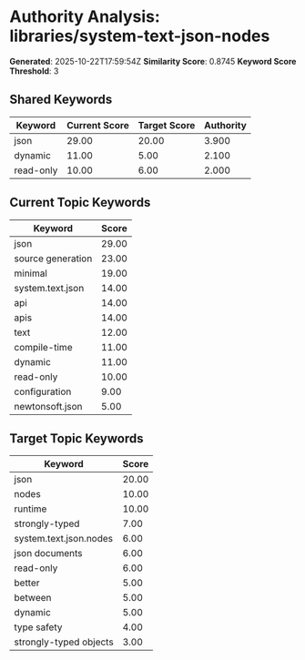 # Authority Analysis: libraries/system-text-json-nodes

**Generated**: 2025-10-22T17:59:54Z
**Similarity Score**: 0.8745
**Keyword Score Threshold**: 3

## Shared Keywords

| Keyword | Current Score | Target Score | Authority |
|---------|---------------|--------------|-----------|
| json | 29.00 | 20.00 | 3.900 |
| dynamic | 11.00 | 5.00 | 2.100 |
| read-only | 10.00 | 6.00 | 2.000 |

## Current Topic Keywords

| Keyword | Score |
|---------|-------|
| json | 29.00 |
| source generation | 23.00 |
| minimal | 19.00 |
| system.text.json | 14.00 |
| api | 14.00 |
| apis | 14.00 |
| text | 12.00 |
| compile-time | 11.00 |
| dynamic | 11.00 |
| read-only | 10.00 |
| configuration | 9.00 |
| newtonsoft.json | 5.00 |

## Target Topic Keywords

| Keyword | Score |
|---------|-------|
| json | 20.00 |
| nodes | 10.00 |
| runtime | 10.00 |
| strongly-typed | 7.00 |
| system.text.json.nodes | 6.00 |
| json documents | 6.00 |
| read-only | 6.00 |
| better | 5.00 |
| between | 5.00 |
| dynamic | 5.00 |
| type safety | 4.00 |
| strongly-typed objects | 3.00 |

